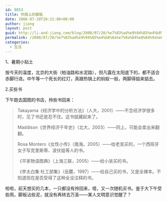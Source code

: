 ```yaml
---
id: 9853
title: 热锅上的脚板
date: 2008-07-20T20:22:00+00:00
author: jiang
layout: post
guid: http://li-and-jiang.com/blog/2008/07/20/%e7%83%ad%e9%94%85%e4%b8%8a%e7%9a%84%e8%84%9a%e6%9d%bf/
permalink: /2008/07/20/%e7%83%ad%e9%94%85%e4%b8%8a%e7%9a%84%e8%84%9a%e6%9d%bf/
categories:
  - 生活
---
```

1、暑期小贴土 

按今天的温度，北京的大街（柏油路和水泥路），但凡露在太阳底下的，都不适合赤脚行进。中午等一个死长的红灯，真跟热锅上的蚂蚁一般，两脚得掂来掂去。 

2.买些书 

下午跑去国图的书店，拎些书回来：
  


> Takayama《经济学中的分析方法》（人大，2001）——不念经济学很多时，见了书还是忍不住。这书就藏起来了。 
> 
> Maddison《世界经济千年史》（北大，2003）——同上，可能会拿出来翻翻。 
> 
> Rosa Montero《女性小传》（南海，2005）——给老吴买的，一个西班牙女子写克里斯蒂、波伏娃等人的书。 
> 
> 《平家物语图典》（上海三联，2005）——给小吴买的书。 
> 
> 《李太白集·杜工部集》（岳麓，1997）——给自己买的书，又是全裸本。不知道现在是否受得了这种全没注释的书。

啦啦，前天想买的几本，一只都没有拎回来，噫，又一次随机买书。鉴于大下午受些雨，脚板沾些泥，就没有再转去万圣——某人文明意识觉醒了？